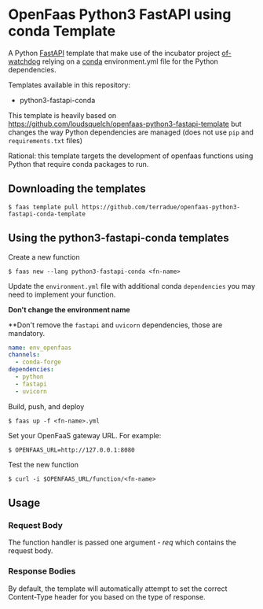 # OpenFaas Python3 FastAPI using conda Template

A Python [FastAPI](https://github.com/tiangolo/fastapi) template that make use of the incubator project [of-watchdog](https://github.com/openfaas-incubator/of-watchdog) relying on a [conda](http:conda.io) environment.yml file for the Python dependencies.

Templates available in this repository:
- python3-fastapi-conda

This template is heavily based on https://github.com/loudsquelch/openfaas-python3-fastapi-template but changes the way Python dependencies are managed (does not use `pip` and `requirements.txt` files)  

Rational: this template targets the development of openfaas functions using Python that require conda packages to run.

## Downloading the templates
```
$ faas template pull https://github.com/terradue/openfaas-python3-fastapi-conda-template
```

## Using the python3-fastapi-conda templates

Create a new function

```
$ faas new --lang python3-fastapi-conda <fn-name>
```

Update the `environment.yml` file with additional conda `dependencies` you may need to implement your function. 

**Don't change the environment name**

**Don't remove the `fastapi` and `uvicorn` dependencies, those are mandatory.

```yaml
name: env_openfaas
channels:
  - conda-forge
dependencies:
  - python
  - fastapi
  - uvicorn
```

Build, push, and deploy

```
$ faas up -f <fn-name>.yml
```

Set your OpenFaaS gateway URL. For example:

```
$ OPENFAAS_URL=http://127.0.0.1:8080
```

Test the new function

```
$ curl -i $OPENFAAS_URL/function/<fn-name>
```

## Usage

### Request Body

The function handler is passed one argument - *req* which contains the request body.

### Response Bodies

By default, the template will automatically attempt to set the correct Content-Type header for you based on the type of response. 